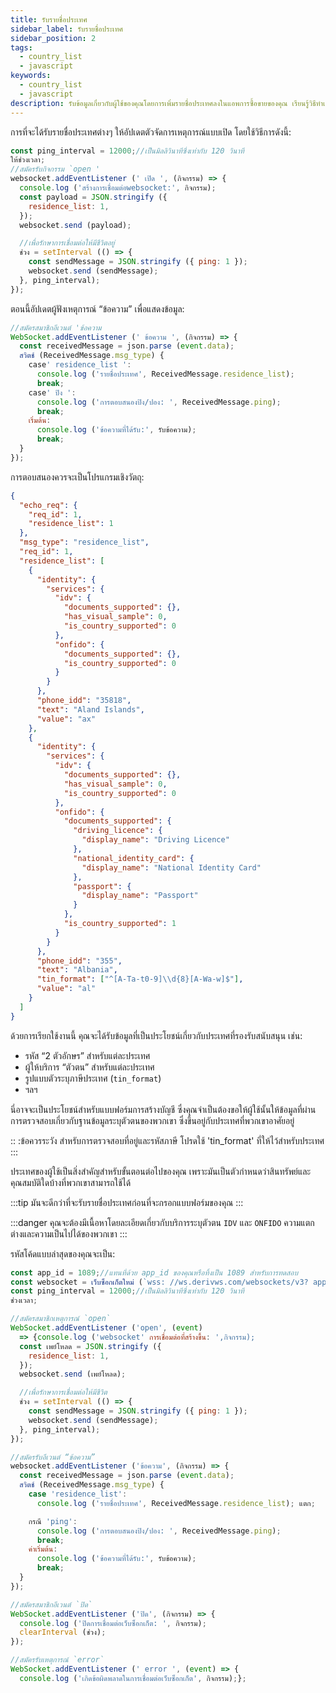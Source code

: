 ```yaml
---
title: รับรายชื่อประเทศ
sidebar_label: รับรายชื่อประเทศ
sidebar_position: 2
tags:
  - country_list
  - javascript
keywords:
  - country_list
  - javascript
description: รับข้อมูลเกี่ยวกับผู้ใช้ของคุณโดยการเพิ่มรายชื่อประเทศลงในแอพการซื้อขายของคุณ เรียนรู้วิธีทำเช่นนั้นด้วยตัวอย่าง JavaScript API นี้
---
```


<!-- :::caution
You can learn more about countries [here](/docs/terminology/trading/residence-list)
::: -->

การที่จะได้รับรายชื่อประเทศต่างๆ ให้อัปเดตตัวจัดการเหตุการณ์แบบเปิด โดยใช้วิธีการดังนี้:

```js title="index.js" showLineNumbers
const ping_interval = 12000;//เป็นมิลลิวินาทีซึ่งเท่ากับ 120 วินาที
ให้ช่วงเวลา;
//สมัครรับกิจกรรม `open '
websocket.addEventListener (' เปิด ', (กิจกรรม) => {
  console.log ('สร้างการเชื่อมต่อwebsocket:', กิจกรรม);
  const payload = JSON.stringify ({
    residence_list: 1,
  });
  websocket.send (payload);

  //เพื่อรักษาการเชื่อมต่อให้มีชีวิตอยู่
  ช่วง = setInterval (() => {
    const sendMessage = JSON.stringify ({ ping: 1 });
    websocket.send (sendMessage);
  }, ping_interval);
});
```

ตอนนี้อัปเดตผู้ฟังเหตุการณ์ “ข้อความ” เพื่อแสดงข้อมูล:

```js title="index.js" showLineNumbers
//สมัครสมาชิกอีเวนต์ 'ข้อความ
WebSocket.addEventListener (' ข้อความ ', (กิจกรรม) => {
  const receivedMessage = json.parse (event.data);
  สวิตช์ (ReceivedMessage.msg_type) {
    case' residence_list ':
      console.log ('รายชื่อประเทศ', ReceivedMessage.residence_list);
      break;
    case' ปิง ':
      console.log ('การตอบสนองปิง/ปอง: ', ReceivedMessage.ping);
      break;
    เริ่มต้น:
      console.log ('ข้อความที่ได้รับ:', รับข้อความ);
      break;
  }
});
```

การตอบสนองควรจะเป็นโปรแกรมเชิงวัตถุ:

```json showLineNumbers
{
  "echo_req": {
    "req_id": 1,
    "residence_list": 1
  },
  "msg_type": "residence_list",
  "req_id": 1,
  "residence_list": [
    {
      "identity": {
        "services": {
          "idv": {
            "documents_supported": {},
            "has_visual_sample": 0,
            "is_country_supported": 0
          },
          "onfido": {
            "documents_supported": {},
            "is_country_supported": 0
          }
        }
      },
      "phone_idd": "35818",
      "text": "Aland Islands",
      "value": "ax"
    },
    {
      "identity": {
        "services": {
          "idv": {
            "documents_supported": {},
            "has_visual_sample": 0,
            "is_country_supported": 0
          },
          "onfido": {
            "documents_supported": {
              "driving_licence": {
                "display_name": "Driving Licence"
              },
              "national_identity_card": {
                "display_name": "National Identity Card"
              },
              "passport": {
                "display_name": "Passport"
              }
            },
            "is_country_supported": 1
          }
        }
      },
      "phone_idd": "355",
      "text": "Albania",
      "tin_format": ["^[A-Ta-t0-9]\\d{8}[A-Wa-w]$"],
      "value": "al"
    }
  ]
}
```

ด้วยการเรียกใช้งานนี้ คุณจะได้รับข้อมูลที่เป็นประโยชน์เกี่ยวกับประเทศที่รองรับสนับสนุน เช่น:

- รหัส “2 ตัวอักษร” สำหรับแต่ละประเทศ
- ผู้ให้บริการ “ตัวตน” สำหรับแต่ละประเทศ
- รูปแบบตัวระบุภาษีประเทศ (`tin_format`)
- ฯลฯ

นี่อาจจะเป็นประโยชน์สำหรับแบบฟอร์มการสร้างบัญชี ซึ่งคุณจำเป็นต้องขอให้ผู้ใช้นั้นให้ข้อมูลที่ผ่านการตรวจสอบเกี่ยวกับฐานข้อมูลระบุตัวตนของพวกเขา ซึ่งขึ้นอยู่กับประเทศที่พวกเขาอาศัยอยู่

:: :ข้อควรระวัง
สำหรับการตรวจสอบที่อยู่และรหัสภาษี โปรดใช้ 'tin_format' ที่ให้ไว้สำหรับประเทศ
:::

ประเทศของผู้ใช้เป็นสิ่งสำคัญสำหรับขั้นตอนต่อไปของคุณ เพราะมันเป็นตัวกำหนดว่าสินทรัพย์และคุณสมบัติใดบ้างที่พวกเขาสามารถใช้ได้

:::tip
มันจะดีกว่าที่จะรับรายชื่อประเทศก่อนที่จะกรอกแบบฟอร์มของคุณ
:::

:::danger
คุณจะต้องมีเนื้อหาโดยละเอียดเกี่ยวกับบริการระบุตัวตน `IDV` และ `ONFIDO` ความแตกต่างและความเป็นไปได้ของพวกเขา
:::

รหัสโค้ดแบบล่าสุดของคุณจะเป็น:

```js title="index.js" showLineNumbers
const app_id = 1089;//แทนที่ด้วย app_id ของคุณหรือทิ้งเป็น 1089 สำหรับการทดสอบ
const websocket = เว็บซ็อกเก็ตใหม่ (`wss: //ws.derivws.com/websockets/v3? app_id=${app_id}`);
const ping_interval = 12000;//เป็นมิลลิวินาทีซึ่งเท่ากับ 120 วินาที
ช่วงเวลา;

//สมัครสมาชิกเหตุการณ์ `open`
WebSocket.addEventListener ('open', (event)
  => {console.log ('websocket' การเชื่อมต่อที่สร้างขึ้น: ',กิจกรรม);
  const เพย์โหลด = JSON.stringify ({
    residence_list: 1,
  });
  websocket.send (เพย์โหลด);

  //เพื่อรักษาการเชื่อมต่อให้มีชีวิต
  ช่วง = setInterval (() => {
    const sendMessage = JSON.stringify ({ ping: 1 });
    websocket.send (sendMessage);
  }, ping_interval);
});

//สมัครรับอีเวนต์ “ข้อความ”
websocket.addEventListener ('ข้อความ', (กิจกรรม) => {
  const receivedMessage = json.parse (event.data);
  สวิตช์ (ReceivedMessage.msg_type) {
    case 'residence_list':
      console.log ('รายชื่อประเทศ', ReceivedMessage.residence_list); แตก;

    กรณี 'ping':
      console.log ('การตอบสนองปิง/ปอง: ', ReceivedMessage.ping);
      break;
    ค่าเริ่มต้น:
      console.log ('ข้อความที่ได้รับ:', รับข้อความ);
      break;
  }
});

//สมัครสมาชิกอีเวนต์ `ปิด`
WebSocket.addEventListener ('ปิด', (กิจกรรม) => {
  console.log ('ปิดการเชื่อมต่อเว็บซ็อกเก็ต: ', กิจกรรม);
  clearInterval (ช่วง);
});

//สมัครรับเหตุการณ์ `error`
WebSocket.addEventListener (' error ', (event) => {
  console.log ('เกิดข้อผิดพลาดในการเชื่อมต่อเว็บซ็อกเก็ต', กิจกรรม);};

```
